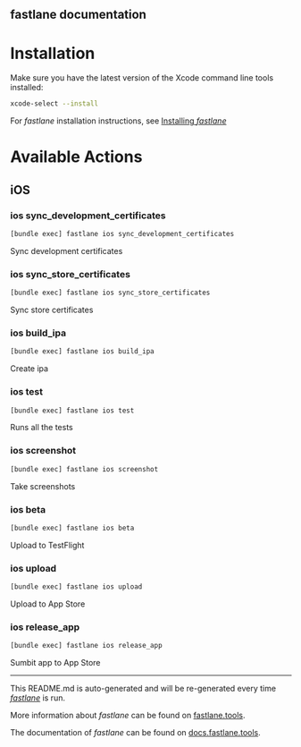 fastlane documentation
----

# Installation

Make sure you have the latest version of the Xcode command line tools installed:

```sh
xcode-select --install
```

For _fastlane_ installation instructions, see [Installing _fastlane_](https://docs.fastlane.tools/#installing-fastlane)

# Available Actions

## iOS

### ios sync_development_certificates

```sh
[bundle exec] fastlane ios sync_development_certificates
```

Sync development certificates

### ios sync_store_certificates

```sh
[bundle exec] fastlane ios sync_store_certificates
```

Sync store certificates

### ios build_ipa

```sh
[bundle exec] fastlane ios build_ipa
```

Create ipa

### ios test

```sh
[bundle exec] fastlane ios test
```

Runs all the tests

### ios screenshot

```sh
[bundle exec] fastlane ios screenshot
```

Take screenshots

### ios beta

```sh
[bundle exec] fastlane ios beta
```

Upload to TestFlight

### ios upload

```sh
[bundle exec] fastlane ios upload
```

Upload to App Store

### ios release_app

```sh
[bundle exec] fastlane ios release_app
```

Sumbit app to App Store

----

This README.md is auto-generated and will be re-generated every time [_fastlane_](https://fastlane.tools) is run.

More information about _fastlane_ can be found on [fastlane.tools](https://fastlane.tools).

The documentation of _fastlane_ can be found on [docs.fastlane.tools](https://docs.fastlane.tools).
